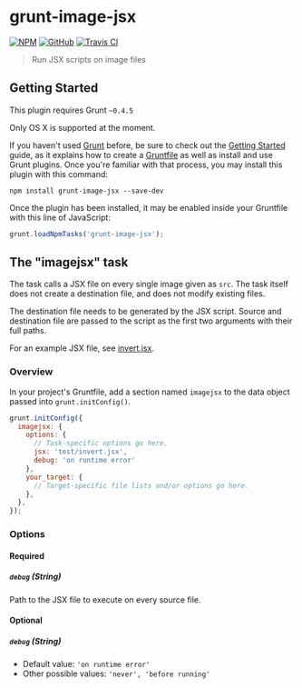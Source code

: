 # grunt-image-jsx

[![NPM](https://img.shields.io/npm/v/grunt-image-jsx.svg)](https://www.npmjs.com/package/grunt-image-jsx)
[![GitHub](https://img.shields.io/github/tag/b263/grunt-image-jsx.svg)](https://github.com/b263/grunt-image-jsx)
[![Travis CI](https://img.shields.io/travis/b263/grunt-image-jsx/master.svg)](https://travis-ci.org/b263/grunt-image-jsx)

> Run JSX scripts on image files

## Getting Started

This plugin requires Grunt `~0.4.5`

Only OS X is supported at the moment.

If you haven't used [Grunt](http://gruntjs.com/) before, be sure to check out the [Getting Started](http://gruntjs.com/getting-started) guide, as it explains how to create a [Gruntfile](http://gruntjs.com/sample-gruntfile) as well as install and use Grunt plugins. Once you're familiar with that process, you may install this plugin with this command:

```shell
npm install grunt-image-jsx --save-dev
```

Once the plugin has been installed, it may be enabled inside your Gruntfile with this line of JavaScript:

```js
grunt.loadNpmTasks('grunt-image-jsx');
```

## The "imagejsx" task

The task calls a JSX file on every single image given as `src`. The task itself does not create a destination file,
and does not modify existing files.

The destination file needs to be generated by the JSX script. Source and destination file are passed to the script
as the first two arguments with their full paths.

For an example JSX file, see [invert.jsx](https://github.com/b263/grunt-image-jsx/blob/master/test/invert.jsx).

### Overview

In your project's Gruntfile, add a section named `imagejsx` to the data object passed into `grunt.initConfig()`.

```js
grunt.initConfig({
  imagejsx: {
    options: {
      // Task-specific options go here.
      jsx: 'test/invert.jsx',
      debug: 'on runtime error'
    },
    your_target: {
      // Target-specific file lists and/or options go here.
    },
  },
});
```

### Options

#### Required

##### **`debug`** (String)

Path to the JSX file to execute on every source file.

#### Optional

##### **`debug`** (String)

* Default value: `'on runtime error'`
* Other possible values: `'never', 'before running'`